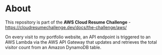 # About

This repository is part of the **AWS Cloud Resume Challenge** -
https://cloudresumechallenge.dev/docs/the-challenge/aws/

On every visit to my portfolio website, an API endpoint is triggered to an AWS Lambda via the AWS API Gateway that updates and retrieves the total visitor count from an Amazon DynamoDB table.
